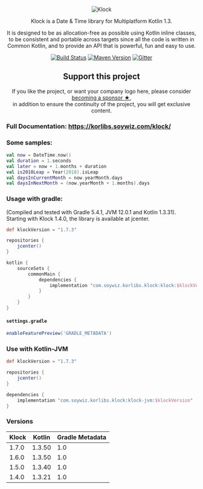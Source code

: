 <p align="center">
    <img alt="Klock" src="/assets/klock_256.png" />
</p>

<p align="center">
    Klock is a Date & Time library for Multiplatform Kotlin 1.3.
</p>

<p align="center">
    It is designed to be as allocation-free as possible using Kotlin inline classes,
    to be consistent and portable across targets since all the code is written in Common Kotlin,
    and to provide an API that is powerful, fun and easy to use.
</p>

<p align="center">
    <a href="https://travis-ci.org/korlibs/klock"><img alt="Build Status" src="https://travis-ci.org/korlibs/klock.svg?branch=master" /></a>
    <a href="http://search.maven.org/#search%7Cga%7C1%7Ca%3A%22klock%22"><img alt="Maven Version" src="https://img.shields.io/github/tag/korlibs/klock.svg?style=flat&label=maven" /></a>
    <a href="https://img.shields.io/gitter/room/korlibs/korlibs.svg"><img alt="Gitter" src="https://img.shields.io/gitter/room/korlibs/korlibs.svg" /></a>
</p>

<!-- SUPPORT -->

<h2 align="center">Support this project</h2>

<p align="center">
If you like the project, or want your company logo here, please consider <a href="https://github.com/sponsors/soywiz">becoming a sponsor ★</a>,<br />
in addition to ensure the continuity of the project, you will get exclusive content.
</p>

<!-- /SUPPORT -->

### Full Documentation: <https://korlibs.soywiz.com/klock/>

### Some samples:

```kotlin
val now = DateTime.now()
val duration = 1.seconds
val later = now + 1.months + duration
val is2018Leap = Year(2018).isLeap
val daysInCurrentMonth = now.yearMonth.days
val daysInNextMonth = (now.yearMonth + 1.months).days
```

### Usage with gradle:

(Compiled and tested with Gradle 5.4.1, JVM 12.0.1 and Kotlin 1.3.31).
Starting with Klock 1.4.0, the library is available at jcenter.

```groovy
def klockVersion = "1.7.3"

repositories {
    jcenter()
}

kotlin {
    sourceSets {
        commonMain {
            dependencies {
                implementation "com.soywiz.korlibs.klock:klock:$klockVersion" // Common 
            }
        }
    }
}
```

#### `settings.gradle`

```groovy
enableFeaturePreview('GRADLE_METADATA')
```

### Use with Kotlin-JVM

```groovy
def klockVersion = "1.7.3"

repositories {
    jcenter()
}

dependencies {
    implementation "com.soywiz.korlibs.klock:klock-jvm:$klockVersion"
}
```

### Versions

| Klock  | Kotlin | Gradle Metadata  |
|--------|--------|------------------|
| 1.7.0  | 1.3.50 | 1.0              |
| 1.6.0  | 1.3.50 | 1.0              |
| 1.5.0  | 1.3.40 | 1.0              |
| 1.4.0  | 1.3.21 | 1.0              |

